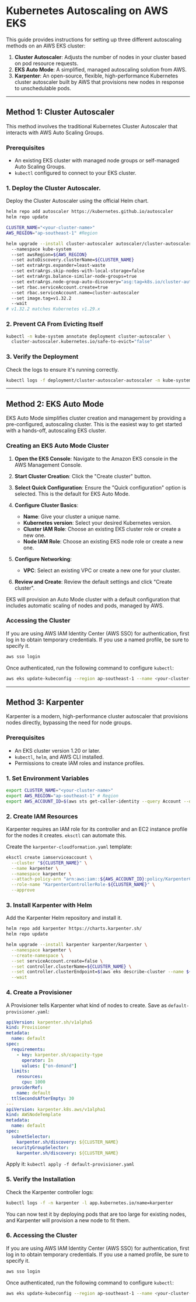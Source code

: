 # Kubernetes Autoscaling on AWS EKS

This guide provides instructions for setting up three different autoscaling methods on an AWS EKS cluster:

1.  **Cluster Autoscaler**: Adjusts the number of nodes in your cluster based on pod resource requests.
2.  **EKS Auto Mode**: A simplified, managed autoscaling solution from AWS.
3.  **Karpenter**: An open-source, flexible, high-performance Kubernetes cluster autoscaler built by AWS that provisions new nodes in response to unschedulable pods.

---

## Method 1: Cluster Autoscaler

This method involves the traditional Kubernetes Cluster Autoscaler that interacts with AWS Auto Scaling Groups.

### Prerequisites

*   An existing EKS cluster with managed node groups or self-managed Auto Scaling Groups.
*   `kubectl` configured to connect to your EKS cluster.

### 1. Deploy the Cluster Autoscaler.  
Deploy the Cluster Autoscaler using the official Helm chart.

```bash
helm repo add autoscaler https://kubernetes.github.io/autoscaler
helm repo update
```
```bash
CLUSTER_NAME="<your-cluster-name>"
AWS_REGION="ap-southeast-1" #Region
```
```bash
helm upgrade --install cluster-autoscaler autoscaler/cluster-autoscaler 
  --namespace kube-system 
  --set awsRegion=${AWS_REGION} 
  --set autoDiscovery.clusterName=${CLUSTER_NAME} 
  --set extraArgs.expander=least-waste 
  --set extraArgs.skip-nodes-with-local-storage=false 
  --set extraArgs.balance-similar-node-groups=true 
  --set extraArgs.node-group-auto-discovery="asg:tag=k8s.io/cluster-autoscaler/enabled,k8s.io/cluster-autoscaler=${CLUSTER_NAME}" 
  --set rbac.serviceAccount.create=true 
  --set rbac.serviceAccount.name=cluster-autoscaler 
  --set image.tag=v1.32.2 
  --wait
# v1.32.2 matches Kubernetes v1.29.x
```
### 2. Prevent CA From Evicting Itself
```bash
kubectl -n kube-system annotate deployment cluster-autoscaler \
  cluster-autoscaler.kubernetes.io/safe-to-evict="false"
```
### 3. Verify the Deployment

Check the logs to ensure it's running correctly.

```bash
kubectl logs -f deployment/cluster-autoscaler-autoscaler -n kube-system
```

---

## Method 2: EKS Auto Mode

EKS Auto Mode simplifies cluster creation and management by providing a pre-configured, autoscaling cluster. This is the easiest way to get started with a hands-off, autoscaling EKS cluster.

### Creating an EKS Auto Mode Cluster

1.  **Open the EKS Console**: Navigate to the Amazon EKS console in the AWS Management Console.

2.  **Start Cluster Creation**: Click the "Create cluster" button.

3.  **Select Quick Configuration**: Ensure the "Quick configuration" option is selected. This is the default for EKS Auto Mode.

4.  **Configure Cluster Basics**:
    *   **Name**: Give your cluster a unique name.
    *   **Kubernetes version**: Select your desired Kubernetes version.
    *   **Cluster IAM Role**: Choose an existing EKS cluster role or create a new one.
    *   **Node IAM Role**: Choose an existing EKS node role or create a new one.

5.  **Configure Networking**:
    *   **VPC**: Select an existing VPC or create a new one for your cluster.

6.  **Review and Create**: Review the default settings and click "Create cluster".

EKS will provision an Auto Mode cluster with a default configuration that includes automatic scaling of nodes and pods, managed by AWS.

### Accessing the Cluster

If you are using AWS IAM Identity Center (AWS SSO) for authentication, first log in to obtain temporary credentials. If you use a named profile, be sure to specify it.

```bash
aws sso login
```

Once authenticated, run the following command to configure `kubectl`:

```bash
aws eks update-kubeconfig --region ap-southeast-1 --name <your-cluster-name> # Singapore
```

---

## Method 3: Karpenter

Karpenter is a modern, high-performance cluster autoscaler that provisions nodes directly, bypassing the need for node groups.

### Prerequisites

*   An EKS cluster version 1.20 or later.
*   `kubectl`, `helm`, and AWS CLI installed.
*   Permissions to create IAM roles and instance profiles.

### 1. Set Environment Variables

```bash
export CLUSTER_NAME="<your-cluster-name>"
export AWS_REGION="ap-southeast-1" # Region
export AWS_ACCOUNT_ID=$(aws sts get-caller-identity --query Account --output text)
```

### 2. Create IAM Resources

Karpenter requires an IAM role for its controller and an EC2 instance profile for the nodes it creates. `eksctl` can automate this.

Create the `karpenter-cloudformation.yaml` template:
```bash
eksctl create iamserviceaccount \
  --cluster "${CLUSTER_NAME}" \
  --name karpenter \
  --namespace karpenter \
  --attach-policy-arn "arn:aws:iam::${AWS_ACCOUNT_ID}:policy/KarpenterControllerPolicy-${CLUSTER_NAME}" \
  --role-name "KarpenterControllerRole-${CLUSTER_NAME}" \
  --approve
```

### 3. Install Karpenter with Helm

Add the Karpenter Helm repository and install it.

```bash
helm repo add karpenter https://charts.karpenter.sh/
helm repo update

helm upgrade --install karpenter karpenter/karpenter \
  --namespace karpenter \
  --create-namespace \
  --set serviceAccount.create=false \
  --set controller.clusterName=${CLUSTER_NAME} \
  --set controller.clusterEndpoint=$(aws eks describe-cluster --name ${CLUSTER_NAME} --query "cluster.endpoint" --output text) \
  --wait
```

### 4. Create a Provisioner

A Provisioner tells Karpenter what kind of nodes to create. Save as `default-provisioner.yaml`:

```yaml
apiVersion: karpenter.sh/v1alpha5
kind: Provisioner
metadata:
  name: default
spec:
  requirements:
    - key: karpenter.sh/capacity-type
      operator: In
      values: ["on-demand"]
  limits:
    resources:
      cpu: 1000
  providerRef:
    name: default
  ttlSecondsAfterEmpty: 30
---
apiVersion: karpenter.k8s.aws/v1alpha1
kind: AWSNodeTemplate
metadata:
  name: default
spec:
  subnetSelector:
    karpenter.sh/discovery: ${CLUSTER_NAME}
  securityGroupSelector:
    karpenter.sh/discovery: ${CLUSTER_NAME}
```

Apply it: `kubectl apply -f default-provisioner.yaml`

### 5. Verify the Installation

Check the Karpenter controller logs:

```bash
kubectl logs -f -n karpenter -l app.kubernetes.io/name=karpenter
```

You can now test it by deploying pods that are too large for existing nodes, and Karpenter will provision a new node to fit them.

### 6. Accessing the Cluster

If you are using AWS IAM Identity Center (AWS SSO) for authentication, first log in to obtain temporary credentials. If you use a named profile, be sure to specify it.

```bash
aws sso login
```

Once authenticated, run the following command to configure `kubectl`:

```bash
aws eks update-kubeconfig --region ap-southeast-1 --name <your-cluster-name> # Singapore
```